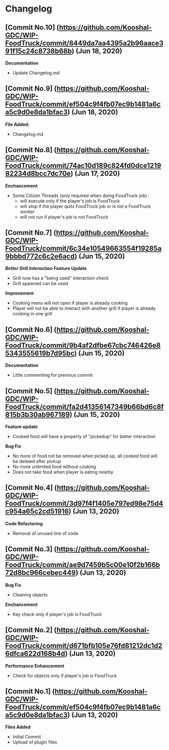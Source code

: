 # Changelog

## [Commit No.10] (https://github.com/Kooshal-GDC/WIP-FoodTruck/commit/8449da7aa4395a2b96aace391f15c24c8738b68b) (Jun 18, 2020)

**Documentation**

- Update Changelog.md

## [Commit No.9] (https://github.com/Kooshal-GDC/WIP-FoodTruck/commit/ef504c9f4fb07ec9b1481a6ca5c9d0e8da1bfac3) (Jun 18, 2020)

**File Added:**

- Changelog.md

## [Commit No.8] (https://github.com/Kooshal-GDC/WIP-FoodTruck/commit/74ac10d189c824fd0dce121982234d8bcc7dc70e) (Jun 17, 2020)

**Enchancement**

- Some Citizen Threads (only required when doing FoodTruck job) : 
    - will execute only if the player's job is FoodTruck
    - will stop if the player quits FoodTruck job or is not a FoodTruck worker
    - will not run if player's job is not FoodTruck

## [Commit No.7] (https://github.com/Kooshal-GDC/WIP-FoodTruck/commit/6c34e10549663554f19285a9bbbd772c6c2e6acd) (Jun 15, 2020)

***Better Grill Interaction***
**Feature Update**

- Grill now has a "being used" interaction check
- Grill spawned can be used

**Improvement**

- Cooking menu will not open if player is already cooking
- Player will not be able to interact with another grill if player is already cooking in one grill

## [Commit No.6] (https://github.com/Kooshal-GDC/WIP-FoodTruck/commit/9b4af2dfbe67cbc746426e85343555619b7d95bc) (Jun 15, 2020)

**Documentation**

- Little commenting for previous commit

## [Commit No.5] (https://github.com/Kooshal-GDC/WIP-FoodTruck/commit/fa2d41356147349b66bd6c8f815b3b30ab967189) (Jun 15, 2020)

**Feature update**

- Cooked food will have a property of "pickedup" for better interaction

**Bug Fix**
- No more of food not be removed when picked up, all cooked food will be deleted after pickup
- No more unlimited food without cooking
- Does not take food when player is eating nearby

## [Commit No.4] (https://github.com/Kooshal-GDC/WIP-FoodTruck/commit/3d97f4f1405e797ed98e75d4c954a65c2cd51916) (Jun 13, 2020)
**Code Refactoring**

- Removal of unused line of code

## [Commit No.3] (https://github.com/Kooshal-GDC/WIP-FoodTruck/commit/ae9d7459b5c00e10f2b166b72d8bc966cebec449) (Jun 13, 2020)

**Bug Fix**

- Cleaning objects

**Enchancement**

- Key check only if player's job is FoodTruck

## [Commit No.2] (https://github.com/Kooshal-GDC/WIP-FoodTruck/commit/d671bfb105e76fd81212dc1d26dfca622d168b4d) (Jun 13, 2020)

**Performance**
**Enhancement**

- Check for objects only if player's job is FoodTruck

## [Commit No.1] (https://github.com/Kooshal-GDC/WIP-FoodTruck/commit/ef504c9f4fb07ec9b1481a6ca5c9d0e8da1bfac3) (Jun 13, 2020)

**Files Added**

- Initial Commit
- Upload of plugin files
